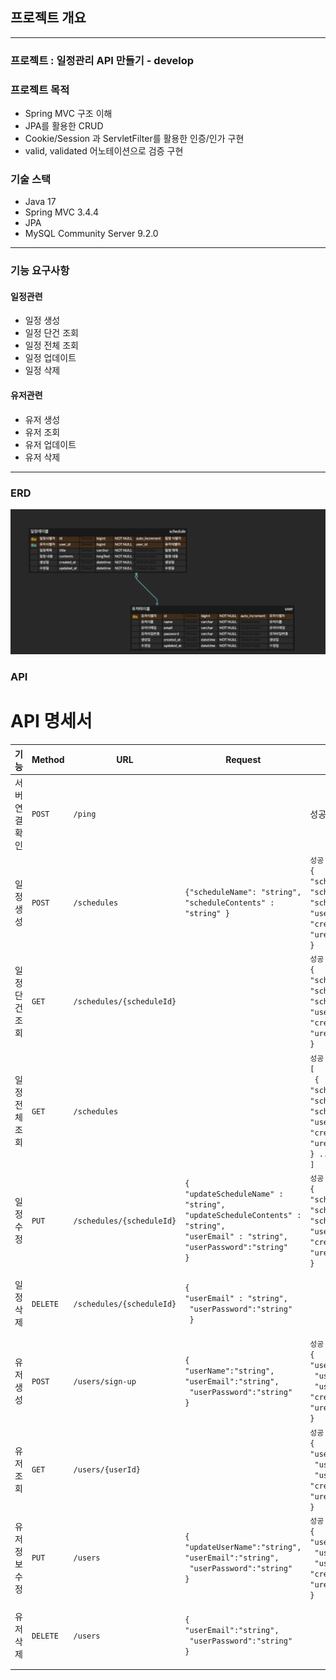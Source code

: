 ## 프로젝트 개요
___
### 프로젝트 : 일정관리 API 만들기 - develop

### 프로젝트 목적
- Spring MVC 구조 이해
- JPA를 활용한 CRUD
- Cookie/Session 과 ServletFilter를 활용한 인증/인가 구현
- valid, validated 어노테이션으로 검증 구현

### 기술 스택
- Java 17
- Spring MVC 3.4.4
- JPA 
- MySQL Community Server 9.2.0
____
### 기능 요구사항
#### 일정관련
- 일정 생성
- 일정 단건 조회
- 일정 전체 조회
- 일정 업데이트
- 일정 삭제
#### 유저관련
- 유저 생성
- 유저 조회
- 유저 업데이트
- 유저 삭제
___
### ERD
![](image/schedule-erd.png)

### API
# API 명세서

| 기능       | Method   | URL                       | Request                                                                                                                                              | Response                                                                                                                                                                                                                                  | Status Code                                                        |
|----------|----------|---------------------------|------------------------------------------------------------------------------------------------------------------------------------------------------|-------------------------------------------------------------------------------------------------------------------------------------------------------------------------------------------------------------------------------------------|--------------------------------------------------------------------|
| 서버 연결확인  | `POST`   | `/ping`                   |                                                                                                                                                      | 성공: `{ "message": "pong" }`                                                                                                                                                                       | `200 OK`,<br> `400 Bad Request`,<br>`500 Internal Server Error`    |
| 일정 생성    | `POST`   | `/schedules`              | `{"scheduleName": "string", "scheduleContents" : "string" }`                                                                                         | `성공`<br>`{ `<br>`"scheduleId : "Long", `<br>`"scheduleName" : "string", `<br>`"scheduleContents":"string",`<br>`"userName":"string", `<br>`"createdAt":"LocalDateTime", `<br>`"ureatedAt":"LocalDateTime" `<br>`}`                        | `201 OK`,<br> `400 Bad Request`                                    | 
| 일정 단건 조회 | `GET`    | `/schedules/{scheduleId}` |                                                                                                                                                      | `성공` <br> `{ `<br>`"scheduleId : "Long", `<br>`"scheduleName" : "string", `<br>`"scheduleContents":"string",`<br>`"userName":"string", `<br>`"createdAt":"LocalDateTime", `<br>`"ureatedAt":"LocalDateTime" `<br>`}`                      | `200 OK`,<br> `404 Not Found`                                      |
| 일정 전체 조회 | `GET`    | `/schedules`              |                                                                                                                                                      | `성공` <br> `[`<br>`  { `<br>`"scheduleId : "Long", `<br>`"scheduleName" : "string", `<br>`"scheduleContents":"string",`<br>`"userName":"string", `<br>`"createdAt":"LocalDateTime", `<br>`"ureatedAt":"LocalDateTime" `<br>`} ... `<br>`]` | `200 OK`,<br> `404 Not Found`                                      |
| 일정 수정    | `PUT`    | `/schedules/{scheduleId}` | `{`<br>`"updateScheduleName" : "string",`<br>`"updateScheduleContents" : "string",`<br>`"userEmail" : "string",`<br>`"userPassword":"string"`<br>`}` | `성공` <br> `{ `<br>`"scheduleId : "Long", `<br>`"scheduleName" : "string", `<br>`"scheduleContents":"string",`<br>`"userName":"string", `<br>`"createdAt":"LocalDateTime", `<br>`"ureatedAt":"LocalDateTime" `<br>`}`                      | `200 OK`,<br> `404 Not Found`,<br> `401 UnAuthorized`              |
| 일정 삭제    | `DELETE` | `/schedules/{scheduleId}` | `{`<br>`"userEmail" : "string", `<br>` "userPassword":"string"`<br>` }`                                                                              |                                                                                                                                                                                                                                           | `204 No Content`,<br> `404 Not Found`,<br> `401 UnAuthorized`      |
| 유저 생성    | `POST`   | `/users/sign-up`          | `{`<br>`"userName":"string",`<br>`"userEmail":"string",`<br>` "userPassword":"string"`<br>`}`                                                        | `성공` <br> `{`<br>` "userId" : "Long", `<br>` "userName":"string",`<br>` "userEmail" : "string",`<br>` "createdAt":"LocalDateTime", `<br>`"ureatedAt":"LocalDateTime" `<br>`}`                                                             | `201 OK`,<br> `400 Bad Request`,<br> `409 Confilct User`           |
| 유저 조회    | `GET`    | `/users/{userId}`         |                                                                                                                                                      | `성공` <br> `{`<br>` "userId" : "Long", `<br>` "userName":"string",`<br>` "userEmail" : "string",`<br>` "createdAt":"LocalDateTime", `<br>`"ureatedAt":"LocalDateTime" `<br>`}`                                                             | `201 OK`,<br> `404 Not Found User`                                 |
| 유저 정보 수정 | `PUT`    | `/users`         | `{`<br>`"updateUserName":"string",`<br>`"userEmail":"string",`<br>` "userPassword":"string"`<br>`}`                                                  | `성공` <br> `{`<br>` "userId" : "Long", `<br>` "userName":"string",`<br>` "userEmail" : "string",`<br>` "createdAt":"LocalDateTime", `<br>`"ureatedAt":"LocalDateTime" `<br>`}`                                                             | `200 OK`,<br> `404 Not Found User`,<br> `401 UnAuthorized`         |
| 유저 삭제    | `DELETE` | `/users`         | `{`<br>`"userEmail":"string",`<br>` "userPassword":"string"`<br>`}`                                                  |                                                                                                                                                                                                                                           | `204 No Content`,<br> `404 Not Found User`,<br> `401 UnAuthorized` |